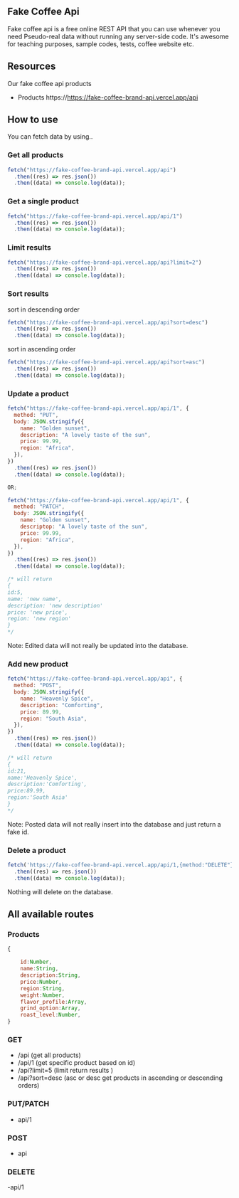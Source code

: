 ## Fake Coffee Api

Fake coffee api is a free online REST API that you can use whenever you need Pseudo-real data without running any server-side code. It's awesome for teaching purposes, sample codes, tests, coffee website etc.

## Resources

Our fake coffee api products

- Products https://https://fake-coffee-brand-api.vercel.app/api

## How to use

You can fetch data by using..

### Get all products

```js
fetch("https://fake-coffee-brand-api.vercel.app/api")
  .then((res) => res.json())
  .then((data) => console.log(data));
```

### Get a single product

```js
fetch("https://fake-coffee-brand-api.vercel.app/api/1")
  .then((res) => res.json())
  .then((data) => console.log(data));
```

### Limit results

```js
fetch("https://fake-coffee-brand-api.vercel.app/api?limit=2")
  .then((res) => res.json())
  .then((data) => console.log(data));
```

### Sort results

sort in descending order

```js
fetch("https://fake-coffee-brand-api.vercel.app/api?sort=desc")
  .then((res) => res.json())
  .then((data) => console.log(data));
```

sort in ascending order

```js
fetch("https://fake-coffee-brand-api.vercel.app/api?sort=asc")
  .then((res) => res.json())
  .then((data) => console.log(data));
```

### Update a product

```js
fetch("https://fake-coffee-brand-api.vercel.app/api/1", {
  method: "PUT",
  body: JSON.stringify({
    name: "Golden sunset",
    description: "A lovely taste of the sun",
    price: 99.99,
    region: "Africa",
  }),
})
  .then((res) => res.json())
  .then((data) => console.log(data));

OR;

fetch("https://fake-coffee-brand-api.vercel.app/api/1", {
  method: "PATCH",
  body: JSON.stringify({
    name: "Golden sunset",
    descriptop: "A lovely taste of the sun",
    price: 99.99,
    region: "Africa",
  }),
})
  .then((res) => res.json())
  .then((data) => console.log(data));

/* will return
{
id:5,
name: 'new name',
description: 'new description'
price: 'new price',
region: 'new region'
}
*/
```

Note: Edited data will not really be updated into the database.

### Add new product

```js
fetch("https://fake-coffee-brand-api.vercel.app/api", {
  method: "POST",
  body: JSON.stringify({
    name: "Heavenly Spice",
    description: "Comforting",
    price: 89.99,
    region: "South Asia",
  }),
})
  .then((res) => res.json())
  .then((data) => console.log(data));

/* will return
{
id:21,
name:'Heavenly Spice',
description:'Comforting',
price:89.99,
region:'South Asia'
}
*/
```

Note: Posted data will not really insert into the database and just return a fake id.

### Delete a product

```js
fetch('https://fake-coffee-brand-api.vercel.app/api/1,{method:"DELETE"}')
  .then((res) => res.json())
  .then((data) => console.log(data));
```

Nothing will delete on the database.

## All available routes

### Products

```js
{

    id:Number,
    name:String,
    description:String,
    price:Number,
    region:String,
    weight:Number,
    flavor_profile:Array,
    grind_option:Array,
    roast_level:Number,
}
```

### GET

- /api (get all products)
- /api/1 (get specific product based on id)
- /api?limit=5 (limit return results )
- /api?sort=desc (asc or desc get products in ascending or descending orders)

### PUT/PATCH

- api/1

### POST

- api

### DELETE

-api/1
